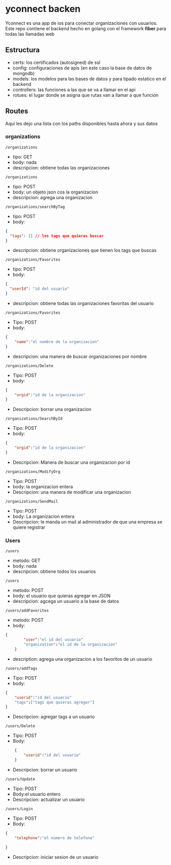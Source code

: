 # yconnect backen 

Yconnect es una app de ios para conectar organizaciones con usuarios. Este repo contiene el backend hecho en golang con el framework __fiber__ para todas las llamadas web

## Estructura
- certs: los certificados (autosigned) de ssl
- config: configuraciones de apis (en este caso la base de datos de mongodb)
- models: los modelos para las bases de datos y para tipado estatico en el backend
- controllers: las funciones a las que se va a llamar en el api
- rotues: el lugar donde se asigna que rutas van a llamar a que funcion


## Routes
Aqui les dejo una lista con los paths disponibles hasta ahora y sus datos

### organizations

```
/organizations
```

- tipo: GET
- body: nada
- descripcion: obtiene todas las organizaciones

```
/organizations
```

- tipo: POST
- body: un objeto json cos la organizacion
- descripcion: agrega una organizacion

```
/organizations/searchByTag
```

- tipo: POST
- body:

```json
{
  "tags": [] // los tags que quieras buscar
}
```

- descripcion: obtiene organizaciones que tienen los tags que buscas

```
/organizations/Favorites
```

- tipo: POST
- body:

```json
{
  "userId": "id del usuario"
}
```

- descripcion: obtiene todas las organizaciones favoritas del usuario

```
/organizations/Favorites
```
- Tipo: POST
- body: 

```json
{
    "name":"el nombre de la organizacion"
}
```
- descripcion: una manera de buscar organizaciones por nombre


```
/organizations/Delete
```
- Tipo: POST
- body:

```json
{
    "orgid":"id de la organizacion"
}
```
- Descripcion: borrar una organizacion

```
/organizations/SearchById
```
- Tipo: POST
- body:

```json
{
    "orgid":"id de la organizacion"
}
```
- Descripcion: Manera de buscar una organizacion por id

```
/organizations/ModifyOrg
```

- Tipo: POST
- body: la organizacion entera
- Descripcion: una manera de modificar una organizacion

```
/organizations/SendMail
```

- Tipo: POST
- body: La organizacion entera
- Descripcion: le manda un mail al administrador de que una empresa se quiere registrar


### Users

```
/users
```

- metodo: GET
- body: nada
- descripcion: obtiene todos los usuarios

```
/users
```

- metodo: POST
- body: el usuario que quieras agregar en JSON
- descripcion: agcega un usuario a la base de datos

```
/users/addFavorites
```

- metodo: POST
- body:

```json
{
        "user":"el id del usuario"
        "organization":"el id de la organizacion"
    }
```

- description: agrega una organizacion a los favoritos de un usuario

```
/users/addTags
```
- Tipo: POST
- body:
```json
{
    "userid":"id del usuario"
    "tags":["tags que quieras agregar"]
}
```
- Descripcion: agregar tags a un usuario

```
/users/Delete
```
- Tipo: POST
- Body:
```json
    {
        "userid":"id del usuario"
    }
```
- Descripcion: borrar un usuario

```
/users/Update
```
- Tipo: POST
- Body:el usuario entero
- Descripcion: actualizar un usuario


```
/users/Login
```
- Tipo: POST
- Body:
```json
{
    "telephone":"el numero de telefono"

}
```
- Descripcion: iniciar sesion de un usuario


